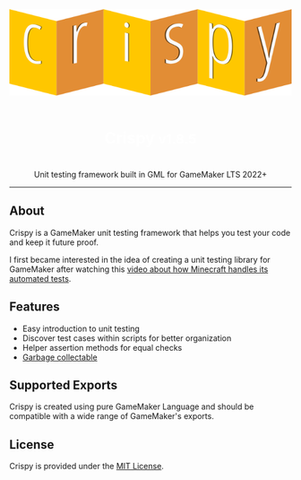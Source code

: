 <div align="center">
    <img src="./assets/images/crispy-logo.png" alt="Crispy Logo">
</div>

<br>

<center>
    <h1 style="color:white;">
        Crispy <small>v1.8.5</small>
    <h1>
</center>

<center>
    Unit testing framework built in GML for GameMaker LTS 2022+
</center>

----

## About

Crispy is a GameMaker unit testing framework that helps you test your code and keep it future proof.

I first became interested in the idea of creating a unit testing library for GameMaker after watching this [video about how Minecraft handles its automated tests](https://youtu.be/vXaWOJTCYNg?t=50).

## Features

* Easy introduction to unit testing
* Discover test cases within scripts for better organization
* Helper assertion methods for equal checks
* [Garbage collectable](https://manual.gamemaker.io/monthly/en/GameMaker_Language/GML_Reference/Garbage_Collection/Garbage_Collection.htm)

## Supported Exports

Crispy is created using pure GameMaker Language and should be compatible with a wide range of GameMaker's exports.

## License

Crispy is provided under the [MIT License](https://github.com/bfrymire/crispy/blob/master/LICENSE).

